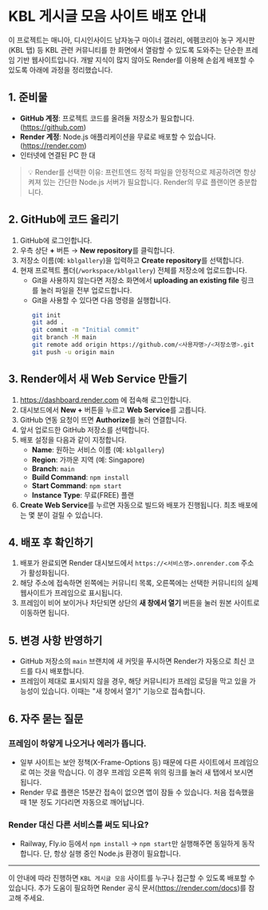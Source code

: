 # KBL 게시글 모음 사이트 배포 안내

이 프로젝트는 매니아, 디시인사이드 남자농구 마이너 갤러리, 에펨코리아 농구 게시판(KBL 탭) 등 KBL 관련 커뮤니티를 한 화면에서 열람할 수 있도록 도와주는 단순한 프레임 기반 웹사이트입니다. 개발 지식이 많지 않아도 Render를 이용해 손쉽게 배포할 수 있도록 아래에 과정을 정리했습니다.

## 1. 준비물
- **GitHub 계정**: 프로젝트 코드를 올려둘 저장소가 필요합니다. (https://github.com)
- **Render 계정**: Node.js 애플리케이션을 무료로 배포할 수 있습니다. (https://render.com)
- 인터넷에 연결된 PC 한 대

> 💡 Render를 선택한 이유: 프런트엔드 정적 파일을 안정적으로 제공하려면 항상 켜져 있는 간단한 Node.js 서버가 필요합니다. Render의 무료 플랜이면 충분합니다.

## 2. GitHub에 코드 올리기
1. GitHub에 로그인합니다.
2. 우측 상단 **+** 버튼 → **New repository**를 클릭합니다.
3. 저장소 이름(예: `kblgallery`)을 입력하고 **Create repository**를 선택합니다.
4. 현재 프로젝트 폴더(`/workspace/kblgallery`) 전체를 저장소에 업로드합니다.
   - Git을 사용하지 않는다면 저장소 화면에서 **uploading an existing file** 링크를 눌러 파일을 전부 업로드합니다.
   - Git을 사용할 수 있다면 다음 명령을 실행합니다.
     ```bash
     git init
     git add .
     git commit -m "Initial commit"
     git branch -M main
     git remote add origin https://github.com/<사용자명>/<저장소명>.git
     git push -u origin main
     ```

## 3. Render에서 새 Web Service 만들기
1. https://dashboard.render.com 에 접속해 로그인합니다.
2. 대시보드에서 **New +** 버튼을 누르고 **Web Service**를 고릅니다.
3. GitHub 연동 요청이 뜨면 **Authorize**를 눌러 연결합니다.
4. 앞서 업로드한 GitHub 저장소를 선택합니다.
5. 배포 설정을 다음과 같이 지정합니다.
   - **Name**: 원하는 서비스 이름 (예: `kblgallery`)
   - **Region**: 가까운 지역 (예: Singapore)
   - **Branch**: `main`
   - **Build Command**: `npm install`
   - **Start Command**: `npm start`
   - **Instance Type**: 무료(FREE) 플랜
6. **Create Web Service**를 누르면 자동으로 빌드와 배포가 진행됩니다. 최초 배포에는 몇 분이 걸릴 수 있습니다.

## 4. 배포 후 확인하기
1. 배포가 완료되면 Render 대시보드에서 `https://<서비스명>.onrender.com` 주소가 활성화됩니다.
2. 해당 주소에 접속하면 왼쪽에는 커뮤니티 목록, 오른쪽에는 선택한 커뮤니티의 실제 웹사이트가 프레임으로 표시됩니다.
3. 프레임이 비어 보이거나 차단되면 상단의 **새 창에서 열기** 버튼을 눌러 원본 사이트로 이동하면 됩니다.

## 5. 변경 사항 반영하기
- GitHub 저장소의 `main` 브랜치에 새 커밋을 푸시하면 Render가 자동으로 최신 코드를 다시 배포합니다.
- 프레임이 제대로 표시되지 않을 경우, 해당 커뮤니티가 프레임 로딩을 막고 있을 가능성이 있습니다. 이때는 "새 창에서 열기" 기능으로 접속합니다.

## 6. 자주 묻는 질문
### 프레임이 하얗게 나오거나 에러가 뜹니다.
- 일부 사이트는 보안 정책(X-Frame-Options 등) 때문에 다른 사이트에서 프레임으로 여는 것을 막습니다. 이 경우 프레임 오른쪽 위의 링크를 눌러 새 탭에서 보시면 됩니다.
- Render 무료 플랜은 15분간 접속이 없으면 앱이 잠들 수 있습니다. 처음 접속했을 때 1분 정도 기다리면 자동으로 깨어납니다.

### Render 대신 다른 서비스를 써도 되나요?
- Railway, Fly.io 등에서 `npm install` → `npm start`만 실행해주면 동일하게 동작합니다. 단, 항상 실행 중인 Node.js 환경이 필요합니다.

---
이 안내에 따라 진행하면 `KBL 게시글 모음` 사이트를 누구나 접근할 수 있도록 배포할 수 있습니다. 추가 도움이 필요하면 Render 공식 문서(https://render.com/docs)를 참고해 주세요.
